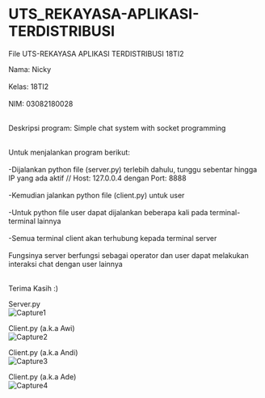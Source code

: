 # UTS_REKAYASA-APLIKASI-TERDISTRIBUSI
<p>File UTS-REKAYASA APLIKASI TERDISTRIBUSI 18TI2</p>


Nama: Nicky
<br></br>
Kelas: 18TI2
<br></br>
NIM: 03082180028
<br></br>

Deskripsi program: Simple chat system with socket programming
<br></br>

Untuk menjalankan program berikut: <br></br>
-Dijalankan python file (server.py) terlebih dahulu, tunggu sebentar hingga IP yang ada aktif // Host: 127.0.0.4 dengan Port: 8888 <br></br>
-Kemudian jalankan python file (client.py) untuk user <br></br>
-Untuk python file user dapat dijalankan beberapa kali pada terminal-terminal lainnya <br></br>
-Semua terminal client akan terhubung kepada terminal server <br></br>
  Fungsinya server berfungsi sebagai operator dan user dapat melakukan interaksi chat dengan user lainnya <br></br>

Terima Kasih :) 

Server.py <br>
![Capture1](https://user-images.githubusercontent.com/52888940/111142936-d42a8d80-85b7-11eb-948b-86b6c908b36e.JPG) </br>

Client.py (a.k.a Awi) <br>
![Capture2](https://user-images.githubusercontent.com/52888940/111142942-d5f45100-85b7-11eb-8b2d-0d8671752e8f.JPG) </br>

Client.py (a.k.a Andi) <br>
![Capture3](https://user-images.githubusercontent.com/52888940/111142944-d5f45100-85b7-11eb-8578-82b9075e588e.JPG) </br>

Client.py (a.k.a Ade) <br>
![Capture4](https://user-images.githubusercontent.com/52888940/111142945-d68ce780-85b7-11eb-816f-e1ba4970c47b.JPG) </br>
